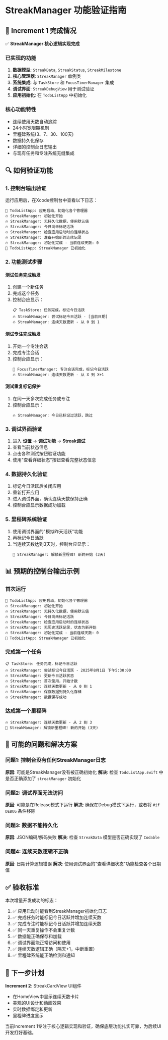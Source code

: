 # StreakManager 功能验证指南

## 🚀 Increment 1 完成情况

✅ **StreakManager 核心逻辑实现完成**

### 已实现的功能
1. **数据模型**: `StreakData`, `StreakStatus`, `StreakMilestone`
2. **核心管理器**: `StreakManager` 单例类
3. **系统集成**: 与 `TaskStore` 和 `FocusTimerManager` 集成
4. **调试界面**: `StreakDebugView` 用于测试验证
5. **应用初始化**: 在 `TodoListApp` 中初始化

### 核心功能特性
- 连续使用天数自动追踪
- 24小时宽限期机制
- 里程碑系统(3、7、30、100天)
- 数据持久化保存
- 详细的控制台日志输出
- 与现有任务和专注系统无缝集成

## 🔍 如何验证功能

### 1. 控制台输出验证
运行应用后，在Xcode控制台中查看以下日志：

```
🚀 TodoListApp: 应用启动，初始化各个管理器
🔥 StreakManager: 初始化开始
🔥 StreakManager: 无持久化数据，使用默认值
🔥 StreakManager: 今日尚未标记活跃
🔥 StreakManager: 检查应用启动时的连续状态
🔥 StreakManager: 准备开始新的连续记录
🔥 StreakManager: 初始化完成 - 当前连续天数: 0
🚀 TodoListApp: StreakManager 已初始化
```

### 2. 功能测试步骤

#### 测试任务完成触发
1. 创建一个新任务
2. 完成这个任务
3. 控制台应显示：
   ```
   📋 TaskStore: 任务完成，标记今日活跃
   🔥 StreakManager: 尝试标记今日活跃 - [当前日期]
   🔥 StreakManager: 连续天数更新 - 从 0 到 1
   ```

#### 测试专注完成触发
1. 开始一个专注会话
2. 完成专注会话
3. 控制台应显示：
   ```
   🍅 FocusTimerManager: 专注会话完成，标记今日活跃
   🔥 StreakManager: 连续天数更新 - 从 X 到 X+1
   ```

#### 测试重复标记保护
1. 在同一天多次完成任务或专注
2. 控制台应显示：
   ```
   🔥 StreakManager: 今日已标记过活跃，跳过
   ```

### 3. 调试界面验证
1. 进入 **设置** → **调试功能** → **Streak调试**
2. 查看当前状态信息
3. 点击各种测试按钮验证功能
4. 使用"查看详细状态"按钮查看完整状态信息

### 4. 数据持久化验证
1. 标记今日活跃后关闭应用
2. 重新打开应用
3. 进入调试界面，确认连续天数保持正确
4. 控制台应显示数据成功加载

### 5. 里程碑系统验证
1. 使用调试界面的"模拟昨天活跃"功能
2. 再标记今日活跃
3. 当连续天数达到3天时，控制台应显示：
   ```
   🎉 StreakManager: 解锁新里程碑! 新的开始 (3天)
   ```

## 📊 预期的控制台输出示例

### 首次运行
```
🚀 TodoListApp: 应用启动，初始化各个管理器
🔥 StreakManager: 初始化开始
🔥 StreakManager: 无持久化数据，使用默认值
🔥 StreakManager: 今日尚未标记活跃
🔥 StreakManager: 检查应用启动时的连续状态
🔥 StreakManager: 无历史活跃记录，状态为新开始
🔥 StreakManager: 初始化完成 - 当前连续天数: 0
🚀 TodoListApp: StreakManager 已初始化
```

### 完成第一个任务
```
📋 TaskStore: 任务完成，标记今日活跃
🔥 StreakManager: 尝试标记今日活跃 - 2025年8月1日 下午5:30:00
🔥 StreakManager: 更新今日活跃状态
🔥 StreakManager: 首次使用，开始计数
🔥 StreakManager: 连续天数更新 - 从 0 到 1
🔥 StreakManager: 保存数据到持久化存储
🔥 StreakManager: 数据保存成功
```

### 达成第一个里程碑
```
🔥 StreakManager: 连续天数更新 - 从 2 到 3
🎉 StreakManager: 解锁新里程碑! 新的开始 (3天)
```

## 🐛 可能的问题和解决方案

### 问题1: 控制台没有任何StreakManager日志
**原因**: 可能是StreakManager没有被正确初始化
**解决**: 检查 `TodoListApp.swift` 中是否正确添加了 `streakManager` 初始化

### 问题2: 调试界面无法访问
**原因**: 可能是在Release模式下运行
**解决**: 确保在Debug模式下运行，或者将 `#if DEBUG` 条件移除

### 问题3: 数据不能持久化
**原因**: JSON编码/解码失败
**解决**: 检查 `StreakData` 模型是否正确实现了 `Codable`

### 问题4: 连续天数逻辑不正确
**原因**: 日期计算逻辑错误
**解决**: 使用调试界面的"查看详细状态"功能检查各个日期值

## ✅ 验收标准

本次增量开发成功的标志：

1. ✅ 应用启动时能看到StreakManager初始化日志
2. ✅ 完成任务时能标记今日活跃并增加连续天数
3. ✅ 完成专注时能标记今日活跃并增加连续天数
4. ✅ 同一天重复操作不会重复计数
5. ✅ 数据能正确保存和加载
6. ✅ 调试界面能正常访问和使用
7. ✅ 连续天数逻辑正确（隔天+1，中断重置）
8. ✅ 里程碑系统能正确检测和通知

## 🎯 下一步计划

**Increment 2**: StreakCardView UI组件
- 在HomeView中显示连续天数卡片
- 美观的UI设计和动画效果
- 实时数据绑定和更新
- 里程碑进度显示

当前Increment 1专注于核心逻辑实现和验证，确保底层功能扎实可靠，为后续UI开发打好基础。